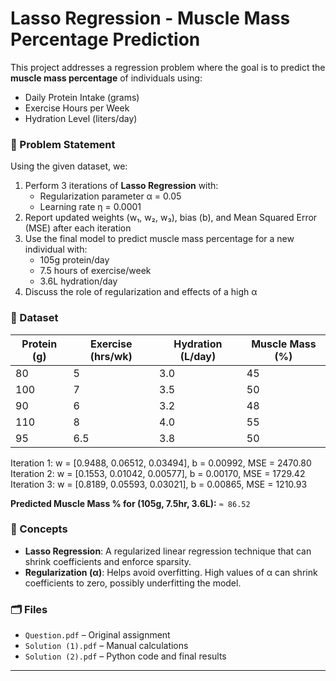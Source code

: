 # Lasso Regression - Muscle Mass Percentage Prediction

This project addresses a regression problem where the goal is to predict the **muscle mass percentage** of individuals using:
- Daily Protein Intake (grams)
- Exercise Hours per Week
- Hydration Level (liters/day)

### 📌 Problem Statement
Using the given dataset, we:
1. Perform 3 iterations of **Lasso Regression** with:
   - Regularization parameter α = 0.05
   - Learning rate η = 0.0001
2. Report updated weights (w₁, w₂, w₃), bias (b), and Mean Squared Error (MSE) after each iteration
3. Use the final model to predict muscle mass percentage for a new individual with:
   - 105g protein/day
   - 7.5 hours of exercise/week
   - 3.6L hydration/day
4. Discuss the role of regularization and effects of a high α

### 🧪 Dataset

| Protein (g) | Exercise (hrs/wk) | Hydration (L/day) | Muscle Mass (%) |
|-------------|-------------------|-------------------|------------------|
| 80          | 5                 | 3.0               | 45               |
| 100         | 7                 | 3.5               | 50               |
| 90          | 6                 | 3.2               | 48               |
| 110         | 8                 | 4.0               | 55               |
| 95          | 6.5               | 3.8               | 50               |

Iteration 1: w = [0.9488, 0.06512, 0.03494], b = 0.00992, MSE = 2470.80
Iteration 2: w = [0.1553, 0.01042, 0.00577], b = 0.00170, MSE = 1729.42
Iteration 3: w = [0.8189, 0.05593, 0.03021], b = 0.00865, MSE = 1210.93


**Predicted Muscle Mass % for (105g, 7.5hr, 3.6L):** `≈ 86.52`

### 🧠 Concepts

- **Lasso Regression**: A regularized linear regression technique that can shrink coefficients and enforce sparsity.
- **Regularization (α)**: Helps avoid overfitting. High values of α can shrink coefficients to zero, possibly underfitting the model.

### 🗂️ Files
- `Question.pdf` – Original assignment
- `Solution (1).pdf` – Manual calculations
- `Solution (2).pdf` – Python code and final results

---



